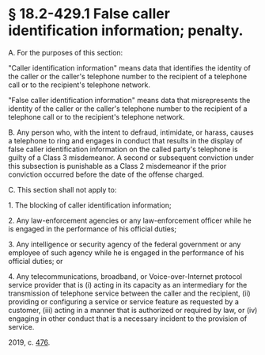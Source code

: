 # § 18.2-429.1 False caller identification information; penalty.

<p>A. For the purposes of this section:</p><p>"Caller identification information" means data that identifies the identity of the caller or the caller's telephone number to the recipient of a telephone call or to the recipient's telephone network.</p><p>"False caller identification information" means data that misrepresents the identity of the caller or the caller's telephone number to the recipient of a telephone call or to the recipient's telephone network.</p><p>B. Any person who, with the intent to defraud, intimidate, or harass, causes a telephone to ring and engages in conduct that results in the display of false caller identification information on the called party's telephone is guilty of a Class 3 misdemeanor. A second or subsequent conviction under this subsection is punishable as a Class 2 misdemeanor if the prior conviction occurred before the date of the offense charged.</p><p>C. This section shall not apply to:</p><p>1. The blocking of caller identification information;</p><p>2. Any law-enforcement agencies or any law-enforcement officer while he is engaged in the performance of his official duties;</p><p>3. Any intelligence or security agency of the federal government or any employee of such agency while he is engaged in the performance of his official duties; or</p><p>4. Any telecommunications, broadband, or Voice-over-Internet protocol service provider that is (i) acting in its capacity as an intermediary for the transmission of telephone service between the caller and the recipient, (ii) providing or configuring a service or service feature as requested by a customer, (iii) acting in a manner that is authorized or required by law, or (iv) engaging in other conduct that is a necessary incident to the provision of service.</p><p>2019, c. <a href='http://lis.virginia.gov/cgi-bin/legp604.exe?191+ful+CHAP0476'>476</a>.</p>